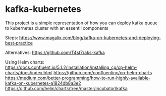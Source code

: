 # kafka-kubernetes

This project is a simple representation of how you can deploy kafka queue to kubernetes cluster with an essentil components

Steps:
https://www.magalix.com/blog/kafka-on-kubernetes-and-deploying-best-practice


Alternatives:
https://github.com/T4st7/aks-kafka
 
Using Helm charts:
https://docs.confluent.io/5.1.2/installation/installing_cp/cp-helm-charts/docs/index.html
https://github.com/confluentinc/cp-helm-charts
https://medium.com/better-programming/how-to-run-highly-available-kafka-on-kubernetes-a1824db8a3e2
https://github.com/helm/charts/tree/master/incubator/kafka
